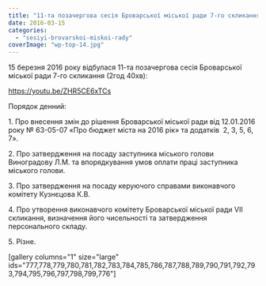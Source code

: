 ```yaml
---
title: "11-та позачергова сесія Броварської міської ради 7-го скликання. 15 березня 2016 року"
date: 2016-03-15
categories: 
  - "sesiyi-brovarskoi-miskoi-rady"
coverImage: "wp-top-14.jpg"
---
```


15 березня 2016 року відбулася 11-та позачергова сесія Броварської міської ради 7-го скликання (2год 40хв):<!--more-->

https://youtu.be/ZHR5CE6xTCs

Порядок денний:

1\. Про внесення змін до рішення Броварської міської ради від 12.01.2016 року № 63-05-07 «Про бюджет міста на 2016 рік» та додатків  2, 3, 5, 6, 7».

2\. Про затвердження на посаду заступника міського голови Виноградову Л.М. та впорядкування умов оплати праці заступника міського голови.

3\. Про затвердження на посаду керуючого справами виконавчого комітету Кузнєцова К.В.

4\. Про утворення виконавчого комітету Броварської міської ради VІІ скликання, визначення його чисельності та затвердження персонального складу.

5\. Різне.

\[gallery columns="1" size="large" ids="777,778,779,780,781,782,783,784,785,786,787,788,789,790,791,792,793,794,795,796,797,798,799,776"\]
